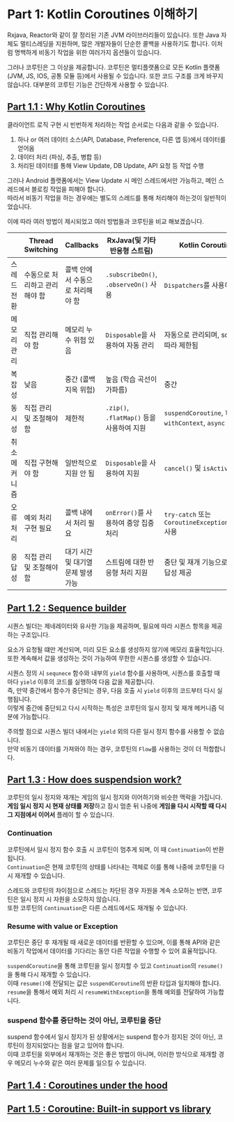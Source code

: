 # Part 1: Kotlin Coroutines 이해하기

Rxjava, Reactor와 같이 잘 정리된 기존 JVM 라이브러리들이 있습니다. 또한 Java 자체도 멀티스레딩을 지원하며, 많은 개발자들이 단순한 콜백을 사용하기도 합니다.
이처럼 명백하게 비동기 작업을 위한 여러가지 옵션들이 있습니다.

그러나 코루틴은 그 이상을 제공합니다.
코루틴은 멀티플랫폼으로 모든 Kotlin 플랫폼(JVM, JS, IOS, 공통 모듈 등)에서 사용될 수 있습니다.
또한 코드 구조를 크게 바꾸지 않습니다. 대부분의 코루틴 기능은 간단하게 사용할 수 있습니다.

## [Part 1.1 : Why Kotlin Coroutines](왜%20코루틴%20인가%3F.md)

클라이언트 로직 구현 시 빈번하게 처리하는 작업 순서로는 다음과 같을 수 있습니다.

1. 하나 or 여러 데이터 소스(API, Database, Preference, 다른 앱 등)에서 데이터를 얻어옴
2. 데이터 처리 (파싱, 추출, 병합 등)
3. 처리된 데이터를 통해 View Update, DB Update, API 요청 등 작업 수행

그러나 Android 플랫폼에서는 View Update 시 메인 스레드에서만 가능하고, 메인 스레드에서 블로킹 작업을 피해야 합니다.  
따라서 비동기 작업을 하는 경우에는 별도의 스레드를 통해 처리해야 하는것이 일반적이었습니다.

이에 따라 여러 방법이 제시되었고 여러 방법들과 코루틴을 비교 해보겠습니다.

|         | Thread Switching | Callbacks            | RxJava(및 기타 반응형 스트림)                | Kotlin Coroutines                                         |
|---------|------------------|----------------------|-------------------------------------|-----------------------------------------------------------|
| 스레드 전환  | 수동으로 처리하고 관리해야 함 | 콜백 안에서 수동으로 처리해야 함   | `.subscribeOn()`, `.observeOn()` 사용 | `Dispatchers`를 사용하여 관리                                    |
| 메모리 관리  | 직접 관리해야 함        | 메모리 누수 위험 있음         | `Disposable`을 사용하여 자동 관리            | 자동으로 관리되며, scope에 따라 제한됨                                  |
| 복잡성     | 낮음               | 중간 (콜백 지옥 위험)        | 높음 (학습 곡선이 가파름)                     | 중간                                                        |
| 동시성     | 직접 관리 및 조절해야 함   | 제한적                  | `.zip()`, `.flatMap()` 등을 사용하여 지원   | `suspendCoroutine`, `launch`, `withContext`, `async` 등 사용 |
| 취소 메커니즘 | 직접 구현해야 함        | 일반적으로 지원 안 됨         | `Disposable`을 사용하여 지원               | `cancel()` 및 `isActive` 사용                                |
| 오류 처리   | 예외 처리 구현 필요      | 콜백 내에서 처리 필요         | `onError()`를 사용하여 중앙 집중 처리          | `try-catch` 또는 `CoroutineExceptionHandler` 사용             |
| 응답성     | 직접 관리 및 조절해야 함   | 대기 시간 및 대기열 문제 발생 가능 | 스트림에 대한 반응형 처리 지원                   | 중단 및 재개 기능으로 높은 응답성 제공                                    |

## [Part 1.2 : Sequence builder](시퀀스%20빌더.md)

시퀀스 빌더는 제네레이터와 유사한 기능을 제공하며, 필요에 따라 시퀀스 항목을 제공하는 구조입니다.

요소가 요청될 떄만 계산되며, 미리 모든 요소를 생성하지 않기에 메모리 효율적입니다.  
또한 계속해서 값을 생성하는 것이 가능하여 무한한 시퀀스를 생성할 수 있습니다.

시퀀스 정의 시 `sequnece` 함수와 내부의 `yield` 함수를 사용하며, 시퀀스를 호출할 때 마다 `yield` 이후의 코드를 실행하여 다음 값을 제공합니다.  
즉, 만약 중간에서 함수가 중단되는 경우, 다음 호출 시 `yield` 이후의 코드부터 다시 실행됩니다.  
이렇게 중간에 중단되고 다시 시작하는 특성은 코루틴의 일시 정지 및 재개 메커니즘 덕분에 가능합니다.  

주의할 점으로 시퀀스 빌더 내에서는 `yield` 외의 다른 일시 정지 함수를 사용할 수 없습니다.  
만약 비동기 데이터를 가져와야 하는 경우, 코루틴의 `Flow`를 사용하는 것이 더 적합합니다.

## [Part 1.3 : How does suspendsion work?](코루틴에서%20일시정지는%20어떻게%20동작될까%3F.md)

코루틴의 일시 정지와 재개는 게임의 일시 정지와 이어하기와 비슷한 맥락을 가집니다.  
**게임 일시 정지 시 현재 상태를 저장**하고 잠시 멈춘 뒤 나중에 **게임을 다시 시작할 때 다시 그 지점에서 이어서** 플레이 할 수 있습니다.

### Continuation

코루틴에서 일시 정지 함수 호출 시 코루틴이 멈추게 되며, 이 때 `Continuation`이 반환 됩니다.  
`Continuation`은 현재 코루틴의 상태를 나타내는 객체로 이를 통해 나중에 코루틴을 다시 재개할 수 있습니다.

스레드와 코루틴의 차이점으로 스레드는 차단된 경우 자원을 계속 소모하는 반면, 코루틴은 일시 정지 시 자원을 소모하지 않습니다.  
또한 코루틴의 `Continuation`은 다른 스레드에서도 재개될 수 있습니다.

### Resume with value or Exception

코루틴은 중단 후 재개될 때 새로운 데이터를 반환할 수 있으며,
이를 통해 API와 같은 비동기 작업에서 데이터를 기다리는 동안 다른 작업을 수행할 수 있어 효율적입니다.

`suspendCoroutine`을 통해 코루틴을 일시 정지할 수 있고 `Continuation`의 `resume()`을 통해 다시 재개할 수 있습니다.  
이때 `resume()`에 전달되는 값은 `suspendCoroutine`의 반환 타입과 일치해야 합니다.  
`resume`을 통해서 예외 처리 시 `resumeWithException`을 통해 예외를 전달하여 가능합니다.

### suspend 함수를 중단하는 것이 아닌, 코루틴을 중단

suspend 함수에서 일시 정지가 된 상황에서는 suspend 함수가 정지된 것이 아닌, 코루틴이 정지되었다는 점을 알고 있어야 합니다.  
이때 코루틴을 외부에서 재개하는 것은 좋은 방법이 아니며, 이러한 방식으로 재개할 경우 메모리 누수와 같은 여러 문제를 일으킬 수 있습니다.


## [Part 1.4 : Coroutines under the hood](코루틴%20내부%20동작.md)

## [Part 1.5 : Coroutine: Built-in support vs library](코루틴의%20구조%20지원%20vs%20라이브러리.md)